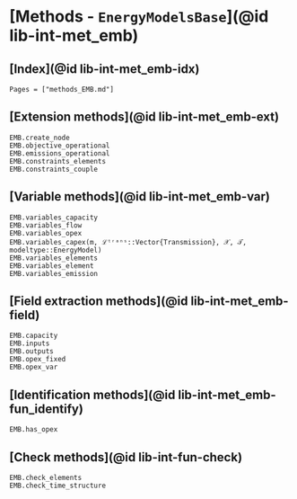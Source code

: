 # [Methods - `EnergyModelsBase`](@id lib-int-met_emb)

## [Index](@id lib-int-met_emb-idx)

```@index
Pages = ["methods_EMB.md"]
```

## [Extension methods](@id lib-int-met_emb-ext)

```@docs
EMB.create_node
EMB.objective_operational
EMB.emissions_operational
EMB.constraints_elements
EMB.constraints_couple
```

## [Variable methods](@id lib-int-met_emb-var)

```@docs
EMB.variables_capacity
EMB.variables_flow
EMB.variables_opex
EMB.variables_capex(m, ℒᵗʳᵃⁿˢ::Vector{Transmission}, 𝒳, 𝒯, modeltype::EnergyModel)
EMB.variables_elements
EMB.variables_element
EMB.variables_emission
```

## [Field extraction methods](@id lib-int-met_emb-field)

```@docs
EMB.capacity
EMB.inputs
EMB.outputs
EMB.opex_fixed
EMB.opex_var
```

## [Identification methods](@id lib-int-met_emb-fun_identify)

```@docs
EMB.has_opex
```

## [Check methods](@id lib-int-fun-check)

```@docs
EMB.check_elements
EMB.check_time_structure
```
